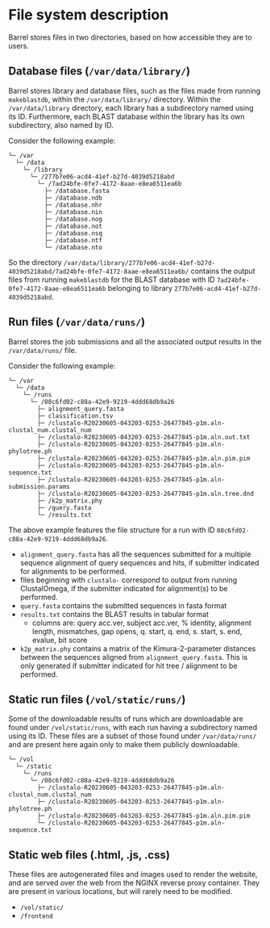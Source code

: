 # File system description

Barrel stores files in two directories, based on how accessible they are to users.

## Database files (`/var/data/library/`)

Barrel stores library and database files, such as the files made from running `makeblastdb`, within the `/var/data/library/` directory. Within the `/var/data/library` directory, each library has a subdirectory named using its ID. Furthermore, each BLAST database within the library has its own subdirectory, also named by ID.

Consider the following example:
```
└─ /var
  └─ /data
    └─ /library
      └─ /277b7e06-acd4-41ef-b27d-4039d5218abd
        └─ /7ad24bfe-0fe7-4172-8aae-e8ea6511ea6b
          ├─ /database.fasta
          ├─ /database.ndb
          ├─ /database.nhr
          ├─ /database.nin
          ├─ /database.nog
          ├─ /database.not
          ├─ /database.nsq
          ├─ /database.ntf
          └─ /database.nto
```
So the directory `/var/data/library/277b7e06-acd4-41ef-b27d-4039d5218abd/7ad24bfe-0fe7-4172-8aae-e8ea6511ea6b/` contains the output files from running `makeblastdb` for the BLAST database with ID `7ad24bfe-0fe7-4172-8aae-e8ea6511ea6b` belonging to library `277b7e06-acd4-41ef-b27d-4039d5218abd`.

## Run files (`/var/data/runs/`)

Barrel stores the job submissions and all the associated output results in the `/var/data/runs/` file.

Consider the following example:
```
└─ /var
  └─ /data
    └─ /runs
      └─ /08c6fd02-c88a-42e9-9219-4ddd68db9a26
        ├─ alignment_query.fasta
        ├─ classification.tsv
        ├─ /clustalo-R20230605-043203-0253-26477845-p1m.aln-clustal_num.clustal_num
        ├─ /clustalo-R20230605-043203-0253-26477845-p1m.aln.out.txt
        ├─ /clustalo-R20230605-043203-0253-26477845-p1m.aln-phylotree.ph
        ├─ /clustalo-R20230605-043203-0253-26477845-p1m.aln.pim.pim
        ├─ /clustalo-R20230605-043203-0253-26477845-p1m.aln-sequence.txt
        ├─ /clustalo-R20230605-043203-0253-26477845-p1m.aln-submission.params
        ├─ /clustalo-R20230605-043203-0253-26477845-p1m.aln.tree.dnd
        ├─ /k2p_matrix.phy
        ├─ /query.fasta
        └─ /results.txt
```

The above example features the file structure for a run with ID `08c6fd02-c88a-42e9-9219-4ddd68db9a26`.

- `alignment_query.fasta` has all the sequences submitted for a multiple sequence alignment of query sequences and hits, if submitter indicated for alignments to be performed.
- files beginning with `clustalo-` correspond to output from running ClustalOmega, if the submitter indicated for alignment(s) to be performed.
- `query.fasta` contains the submitted sequences in fasta format
- `results.txt` contains the BLAST results in tabular format
  - columns are: query acc.ver, subject acc.ver, % identity, alignment length, mismatches, gap opens, q. start, q. end, s. start, s. end, evalue, bit score
- `k2p_matrix.phy` contains a matrix of the Kimura-2-parameter distances between the sequences aligned from `alignment_query.fasta`. This is only generated if submitter indicated for hit tree / alignment to be performed.

## Static run files (`/vol/static/runs/`)

Some of the downloadable results of runs which are downloadable are found under `/vol/static/runs`, with each run having a subdirectory named using its ID. These files are a subset of those found under `/var/data/runs/` and are present here again only to make them publicly downloadable.
```
└─ /vol
  └─ /static
    └─ /runs
      └─ /08c6fd02-c88a-42e9-9219-4ddd68db9a26
        ├─ /clustalo-R20230605-043203-0253-26477845-p1m.aln-clustal_num.clustal_num
        ├─ /clustalo-R20230605-043203-0253-26477845-p1m.aln-phylotree.ph
        ├─ /clustalo-R20230605-043203-0253-26477845-p1m.aln.pim.pim
        └─ /clustalo-R20230605-043203-0253-26477845-p1m.aln-sequence.txt
```

## Static web files (.html, .js, .css)

These files are autogenerated files and images used to render the website, and are served over the web from the NGINX reverse proxy container. They are present in various locations, but will rarely need to be modified.

- `/vol/static/`
- `/frontend`



